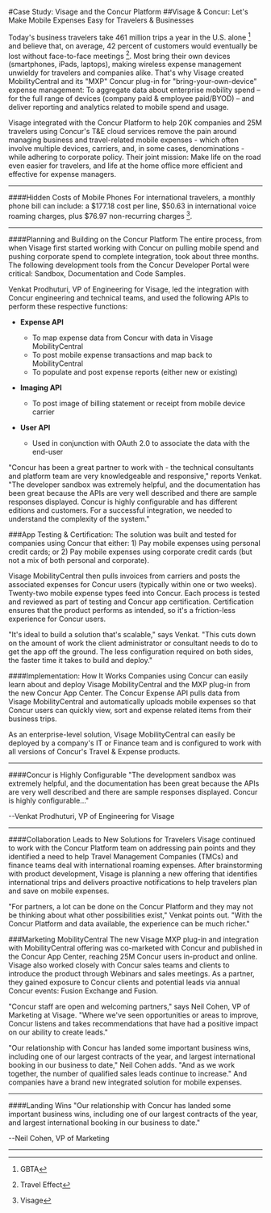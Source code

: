 #Case Study: Visage and the Concur Platform
##Visage & Concur: Let's Make Mobile Expenses Easy for Travelers & Businesses


Today's business travelers take 461 million trips a year in the U.S. alone [^1] and believe that, on average, 42 percent of customers would eventually be lost without face-to-face meetings [^2]. Most bring their own devices (smartphones, iPads, laptops), making wireless expense management unwieldy for travelers and companies alike. That's why Visage created MobilityCentral and its "MXP" Concur plug-in for "bring-your-own-device" expense management: To aggregate data about enterprise mobility spend – for the full range of devices (company paid & employee paid/BYOD) – and deliver reporting and analytics related to mobile spend and usage.

Visage integrated with the Concur Platform to help 20K companies and 25M travelers using Concur's T&E cloud services remove the pain around managing business and travel-related mobile expenses - which often involve multiple devices, carriers, and, in some cases, denominations - while adhering to corporate policy. Their joint mission: Make life on the road even easier for travelers, and life at the home office more efficient and effective for expense managers.

---
####Hidden Costs of Mobile Phones
For international travelers, a monthly phone bill can include: a $177.18 cost per line, $50.63 in international voice roaming charges, plus $76.97 non-recurring charges [^3].

---

####Planning and Building on the Concur Platform
The entire process, from when Visage first started working with Concur on pulling mobile spend and pushing corporate spend to complete integration, took about three months. The following development tools from the Concur Developer Portal were critical: Sandbox, Documentation and Code Samples.

Venkat Prodhuturi, VP of Engineering for Visage, led the integration with Concur engineering and technical teams, and used the following APIs to perform these respective functions:

* **Expense API**
	* To map expense data from Concur with data in Visage MobilityCentral
	* To post mobile expense transactions and map back to MobilityCentral
	* To populate and post expense reports (either new or existing)


* **Imaging API**
	* To post image of billing statement or receipt from mobile device carrier

* **User API**
	* Used in conjunction with OAuth 2.0 to associate the data with the end-user

"Concur has been a great partner to work with - the technical consultants and platform team are very knowledgeable and responsive," reports Venkat. "The developer sandbox was extremely helpful, and the documentation has been great because the APIs are very well described and there are sample responses displayed. Concur is highly configurable and has different editions and customers. For a successful integration, we needed to understand the complexity of the system."

###App Testing & Certification:
The solution was built and tested for companies using Concur that either: 1) Pay mobile expenses using personal credit cards; or 2) Pay mobile expenses using corporate credit cards (but not a mix of both personal and corporate).

Visage MobilityCentral then pulls invoices from carriers and posts the associated expenses for Concur users (typically within one or two weeks). Twenty-two mobile expense types feed into Concur. Each process is tested and reviewed as part of testing and Concur app certification. Certification ensures that the product performs as intended, so it's a friction-less experience for Concur users.

"It's ideal to build a solution that's scalable," says Venkat. "This cuts down on the amount of work the client administrator or consultant needs to do to get the app off the ground. The less configuration required on both sides, the faster time it takes to build and deploy."

####Implementation: How It Works
Companies using Concur can easily learn about and deploy Visage MobilityCentral and the MXP plug-in from the new Concur App Center. The Concur Expense API pulls data from Visage MobilityCentral and automatically uploads mobile expenses so that Concur users can quickly view, sort and expense related items from their business trips.

As an enterprise-level solution, Visage MobilityCentral can easily be deployed by a company's IT or Finance team and is configured to work with all versions of Concur's Travel & Expense products.

-----

####Concur is Highly Configurable
"The development sandbox was extremely helpful, and the documentation has been great because the APIs are very well described and there are sample responses displayed. Concur is highly configurable..."

--Venkat Prodhuturi, VP of Engineering for Visage

----

####Collaboration Leads to New Solutions for Travelers
Visage continued to work with the Concur Platform team on addressing pain points and they identified a need to help Travel Management Companies (TMCs) and finance teams deal with international roaming expenses. After brainstorming with product development, Visage is planning a new offering that identifies international trips and delivers proactive notifications to help travelers plan and save on mobile expenses.


"For partners, a lot can be done on the Concur Platform and they may not be thinking about what other possibilities exist," Venkat points out. "With the Concur Platform and data available, the experience can be much richer."

###Marketing MobilityCentral
The new Visage MXP plug-in and integration with MobilityCentral offering was co-marketed with Concur and published in the Concur App Center, reaching 25M Concur users in-product and online. Visage also worked closely with Concur sales teams and clients to introduce the product through Webinars and sales meetings. As a partner, they gained exposure to Concur clients and potential leads via annual Concur events: Fusion Exchange and Fusion.

"Concur staff are open and welcoming partners," says Neil Cohen, VP of Marketing at Visage. "Where we've seen opportunities or areas to improve, Concur listens and takes recommendations that have had a positive impact on our ability to create leads."

"Our relationship with Concur has landed some important business wins, including one of our largest contracts of the year, and largest international booking in our business to date," Neil Cohen adds. "And as we work together, the number of qualified sales leads continue to increase." And companies have a brand new integrated solution for mobile expenses.

 ----

####Landing Wins
"Our relationship with Concur has landed some important business wins, including one of our largest contracts of the year, and largest international booking in our business to date."

--Neil Cohen, VP of Marketing

---
 

 

[^1]:GBTA

[^2]:Travel Effect

[^3]:Visage
